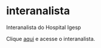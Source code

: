 # interanalista
 Interanalista do Hospital Igesp

 Clique <a href="https://bhcastro.github.io/Projetos/interanalista/index/interanalista.html">aqui</a> e acesse o interanalista.
